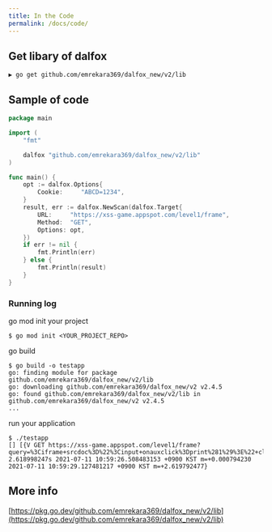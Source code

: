 ```yaml
---
title: In the Code
permalink: /docs/code/
---
```


## Get libary of dalfox
```
▶ go get github.com/emrekara369/dalfox_new/v2/lib
```

## Sample of code
```go
package main 

import (
	"fmt"

	dalfox "github.com/emrekara369/dalfox_new/v2/lib"
)

func main() {
	opt := dalfox.Options{
		Cookie:     "ABCD=1234",
	}
	result, err := dalfox.NewScan(dalfox.Target{
		URL:     "https://xss-game.appspot.com/level1/frame",
		Method:  "GET",
		Options: opt,
	})
	if err != nil {
		fmt.Println(err)
	} else {
		fmt.Println(result)
	}
}
```

### Running log
go mod init your project
```
$ go mod init <YOUR_PROJECT_REPO>
```

go build 
```
$ go build -o testapp
go: finding module for package github.com/emrekara369/dalfox_new/v2/lib
go: downloading github.com/emrekara369/dalfox_new/v2 v2.4.5
go: found github.com/emrekara369/dalfox_new/v2/lib in github.com/emrekara369/dalfox_new/v2 v2.4.5
...
```

run your application
```
$ ./testapp
[] [{V GET https://xss-game.appspot.com/level1/frame?query=%3Ciframe+srcdoc%3D%22%3Cinput+onauxclick%3Dprint%281%29%3E%22+class%3Ddalfox%3E%3C%2Fiframe%3E}] 2.618998247s 2021-07-11 10:59:26.508483153 +0900 KST m=+0.000794230 2021-07-11 10:59:29.127481217 +0900 KST m=+2.619792477}
```

## More info
[https://pkg.go.dev/github.com/emrekara369/dalfox_new/v2/lib](https://pkg.go.dev/github.com/emrekara369/dalfox_new/v2/lib)
